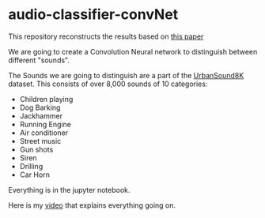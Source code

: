 # audio-classifier-convNet

This repository reconstructs the results based on [this paper](https://arxiv.org/pdf/1608.04363.pdf)

We are going to create a Convolution Neural network to distinguish between different "sounds". 

The Sounds we are going to distinguish are a part of the [UrbanSound8K](https://serv.cusp.nyu.edu/projects/urbansounddataset/download-urbansound8k.html) dataset. This consists of over 8,000 sounds of 10 categories:
- Children playing
- Dog Barking
- Jackhammer
- Running Engine
- Air conditioner
- Street music
- Gun shots
- Siren
- Drilling
- Car Horn

Everything is in the jupyter notebook.

Here is my [video]() that explains everything going on.